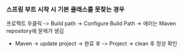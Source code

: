### 스프링 부트 시작 시 기본 클래스를 못찾는 경우

프로젝트 우클릭 -> Build path -> Configure Build Path -> 에러는 Maven repository에 문제가 생김

- Maven -> update project -> 완료 후 -> Project -> clean 후 정상 확인
